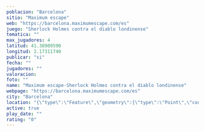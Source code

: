 ```yaml
---
poblacion: "Barcelona"
sitio: "Maximum escape"
web: "https://barcelona.maximumescape.com/es"
juego: "Sherlock Holmes contra el diablo londinense"
tematica: ""
max_jugadores: 4
latitud: 41.38909590
longitud: 2.17311740
publicar: "si"
fecha: ""
jugadores: ""
valoracion: 
foto: ""
name: "Maximum escape-Sherlock Holmes contra el diablo londinense"
webpage: "https://barcelona.maximumescape.com/es"
city: "Barcelona"
location: "{\"type\":\"Feature\",\"geometry\":{\"type\":\"Point\",\"coordinates\":[41.3890959,2.1731174]}}"
active: true
play_date: ""
rating: "0"
---
```


